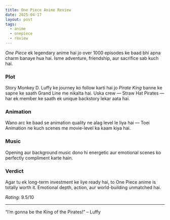 ```yaml
---
title: One Piece Anime Review
date: 2025-04-17
layout: post
tags:
  - anime
  - onepiece
  - review
---
```


*One Piece* ek legendary anime hai jo over 1000 episodes ke baad bhi apna charm banaye hua hai. Isme adventure, friendship, aur sacrifice sab kuch hai.

### Plot
Story Monkey D. Luffy ke journey ko follow karti hai jo *Pirate King* banne ke sapne ke saath Grand Line me nikalta hai. Uska crew — Straw Hat Pirates — har ek member ke saath ek unique backstory lekar aata hai.

### Animation
Wano arc ke baad se animation quality ne alag level le liya hai — Toei Animation ne kuch scenes me movie-level ka kaam kiya hai.

### Music
Opening aur background music dono hi energetic aur emotional scenes ko perfectly compliment karte hain.

### Verdict
Agar tu ek long-term investment ke liye ready hai, to One Piece anime is totally worth it. Emotional depth, action, aur world-building unmatched hai.

*Rating:* 9.5/10

---

“I’m gonna be the King of the Pirates!” – Luffy